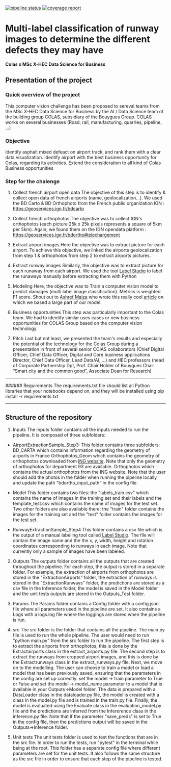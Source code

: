[![pipeline status](https://gitlab.code.hfactory.io/adrian.tan/colasproject/badges/main/pipeline.svg)](https://gitlab.code.hfactory.io/adrian.tan/colasproject/-/commits/main)
[![coverage report](https://gitlab.code.hfactory.io/adrian.tan/colasproject/badges/main/coverage.svg)](https://gitlab.code.hfactory.io/adrian.tan/colasproject/-/commits/main)

# Multi-label classification of runway images to determine the different defects they may have 
**Colas x MSc X-HEC Data Science for Business**

## Presentation of the project

### Quick overview of the project 
This computer vision challenge has been proposed to sereval teams from the MSc X-HEC Data Science for Business by the AI / Data Science team of the building group COLAS, subsidiary of the Bouygues Group. COLAS works on several businesses (Road, rail, manufacturing, quarries, pipeline, ...)

### Objective 
Identify asphalt mixed defeact on airport track, and rank them with a clear data visualization. Identify airport with the best business opportunity for Colas, regarding its activities. Extend the consideration to all kind of Colas Business opportunities

### Step for the chalenge
1. Collect french airport open data
The objective of this step is to identify & collect open data of french airports (name, geolocalization...).
We used the BD Carto & BD Orthophoto from the French public organization IGN : https://geoservices.ign.fr/bdcarto

2. Collect french orthophotos
The objective was to collect IGN's orthophotos (each picture 25k x 25k pixels represents a square of 5km per 5km). Again, we found them on the IGN opendata platform : https://geoservices.ign.fr/bdortho#telechargement

3. Extract airport images
Here the objective was to extract picture for each airport. To achieve this objective, we linked the airports geolocalization from step 1 & orthophotos from step 2 to extract airports pictures.

4. Extract runway images
Similarly, the objective was to extract picture for each runaway from each airport. We used the tool [Label Studio](https://labelstud.io/guide/) to label the runaways manually before extracting them with Python

5. Modeling
Here, the objective was to Train a computer vision model to predict damages (multi label image classification). Metrics is weighted F1 score. Shout out to [Ashref Maiza](https://github.com/ashrefm/) who wrote this  really cool [article](https://towardsdatascience.com/multi-label-image-classification-in-tensorflow-2-0-7d4cf8a4bc72) on which we based a large part of our model.

6. Business opportunities
This step was particularly important to the Colas team. We had to identify similar uses cases or new business opportunities for COLAS Group based on the computer vision technology.

7. Pitch
Last but not least, we presented the team's results and especially the potential of the technology for the Colas Group during a presentation in front of several senior COlAS collaborators (Chief Digital Officer, Chief Data Officer, Digital and Core business applications Director, Chief Data Officer, Lead Data/AI, ...) and HEC professors (head of Corporate Partnership Dpt, Prof. Chair Holder of Bouygues Chair “Smart city and the common good”, Associate Dean for Research)

<hr />
###### Requirements
The requirements.txt file should list all Python libraries that your notebooks depend on, and they will be installed using
    pip install -r requirements.txt
<hr />

## Structure of the repository
1. Inputs
The inputs folder contains all the inputs needed to run the pipeline. It is composed of three subfolders:
- AirportExtractionSample_Step3:
This folder contains three subfolders:
BD_CARTA which contains information regarding the geometry of airports in France
Orthophotos_Geom which contains the geometry of orthophotos downloaded from [ING website](https://geoservices.ign.fr/bdortho). Note that only the geometry of orthophotos for department 93 are available.
Orthophotos which contains the actual orthophotos from the ING website. Note that the user should add the photos in the folder when running the pipeline locally and update the path "bdortho_input_path" in the config file.

- Model
This folder contains two files: the "labels_train.csv" which contains the name of images in the training set and their labels and the template_test.csv which contains the name of images for the test set. Two other folders are also available there: the "train" folder contains the images for the training set and the "test" folder contains the images for the test set.

- RunwayExtractionSample_Step4
This folder contains a csv file which is the output of a manual labeling tool called [Label Studio](https://labelstud.io/guide/index.html#Quick-start). The file will contain the image name and the the x, y, width, height and rotation coordinates corresponding to runways in each image. Note that currently only a sample of images have been labeled.

2. Outputs
The outputs folder contains all the outputs that are created throughout the pipeline. For each step, the output is stored in a separate folder. For example, the extraction of airports from orthophotos are stored in the "ExtractionAirports" folder, the extraction of runways is stored in the "ExtractionRunways" folder, the predictions are stored as a csv file in the Inference folder, the model is saved in the Model folder and the unit tests outputs are stored in the Outputs_Test folder.

3. Params
The Params folder contains a Config folder with a config.json file where all parameters used in the pipeline are set. It also contains a Logs with a logs.log file where the loggings are stored when the pipeline is run.

4. src
The src folder is the folder that contains all the pipeline. The main.py file is used to run the whole pipeline. The user would need to run "python main.py" from the src folder to run the pipeline.
The first step is to extract the airports from orthophotos, this is done by the Extractairports class in the extract_airports.py file. The second step is to extract the runways from cropped airport images, and this is done by the Extractrunways class in the extract_runways.py file. Next, we move on to the modelling. The user can choose to train a model or load a model that has been previously saved, ensuring that the parameters in the config are set up correctly: set the model -> train parameter to True or False and set the model -> model_name parameter to a model that is available in your Outputs->Model folder. The data is prepared with a DataLoader class in the dataloader.py file, the model is created with a class in the model.py file and is trained in the train.py file. Finally, the model is evaluated using the Evaluate class in the evaluation_model.py file and the predictions are inferred from the Infererence class in the inference.py file. Note that if the parameter "save_preds" is set to True in the config file, then the predictions output will be saved in the Outputs->Inference folder.

5. Unit tests
The unit tests folder is used to test the functions that are in the src file. In order to run the tests, run "pytest" in the terminal while being at the root. This folder has a separate config file where different parameters are set for the unit tests. It also follows the same structure as the src file in order to ensure that each step of the pipeline is tested.